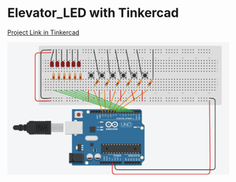 # Elevator_LED with Tinkercad

[Project Link in Tinkercad](https://www.tinkercad.com/things/8H8DIsf5NEZ?sharecode=otP0NZAwj_ButKvxAGlDZgfwJAVX3mLGPGY-gHyxjzg)

![Elevator_LED](https://github.com/AbdullahBelikirik/Arduino/blob/main/Elevator%20LED/Simulation_Photos/Elevator_LED.png)
